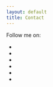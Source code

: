 ```yaml
---
layout: default
title: Contact
---
```


Follow me on:

* <a href="#"><i class="fa fa-tumblr" aria-hidden="true"></i></a>
* <a href="#"><i class="fa fa-dribbble" aria-hidden="true"></i></a>
* <a href="#"><i class="fa fa-deviantart" aria-hidden="true"></i></a>
* <a href="#"><i class="fa fa-behance" aria-hidden="true"></i></a>
* <a href="#"><i class="fa fa-instagram" aria-hidden="true"></i></a>
* <a href="#"><i class="fa fa-globe" aria-hidden="true"></i></a>
